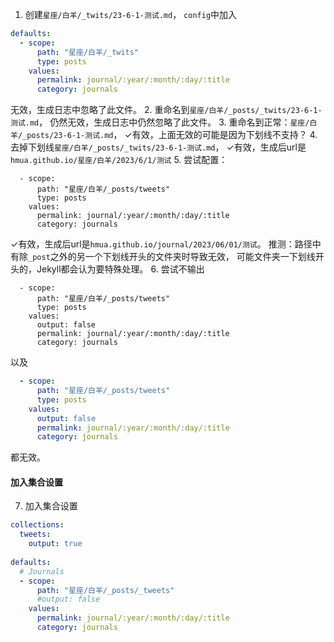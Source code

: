 

1. 创建`星座/白羊/_twits/23-6-1-测试.md`，
`config`中加入
```yaml
defaults:
  - scope:
      path: "星座/白羊/_twits"
      type: posts
    values:
      permalink: journal/:year/:month/:day/:title
      category: journals
```
无效，生成日志中忽略了此文件。
2. 重命名到`星座/白羊/_posts/_twits/23-6-1-测试.md`，
仍然无效，生成日志中仍然忽略了此文件。
3. 重命名到正常：`星座/白羊/_posts/23-6-1-测试.md`，
✓有效，上面无效的可能是因为下划线不支持？
4. 去掉下划线`星座/白羊/_posts/_twits/23-6-1-测试.md`，
✓有效，生成后url是`hmua.github.io/星座/白羊/2023/6/1/测试`
5. 尝试配置：
```
  - scope:
      path: "星座/白羊/_posts/tweets"
      type: posts
    values:
      permalink: journal/:year/:month/:day/:title
      category: journals
```
✓有效，生成后url是`hmua.github.io/journal/2023/06/01/测试`。
推测：路径中有除`_post`之外的另一个下划线开头的文件夹时导致无效，
可能文件夹一下划线开头的，Jekyll都会认为要特殊处理。
6. 尝试不输出
```
  - scope:
      path: "星座/白羊/_posts/tweets"
      type: posts
    values:
      output: false
      permalink: journal/:year/:month/:day/:title
      category: journals
```
以及
```YAML
  - scope:
      path: "星座/白羊/_posts/tweets"
      type: posts
    values:
      output: false
      permalink: journal/:year/:month/:day/:title
      category: journals
```
都无效。

#### 加入集合设置
7. 加入集合设置
```yaml
collections:
  tweets:
    output: true
    
defaults:
  # Journals
  - scope:
      path: "星座/白羊/_posts/_tweets"
      #output: false
    values:
      permalink: journal/:year/:month/:day/:title
      category: journals
```

